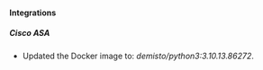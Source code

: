 
#### Integrations

##### Cisco ASA

- Updated the Docker image to: *demisto/python3:3.10.13.86272*.
